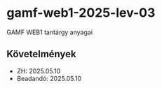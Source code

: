 # gamf-web1-2025-lev-03
GAMF WEB1 tantárgy anyagai

## Követelmények
- ZH: 2025.05.10
- Beadandó: 2025.05.10